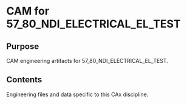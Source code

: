 # CAM for 57_80_NDI_ELECTRICAL_EL_TEST

## Purpose
CAM engineering artifacts for 57_80_NDI_ELECTRICAL_EL_TEST.

## Contents
Engineering files and data specific to this CAx discipline.
